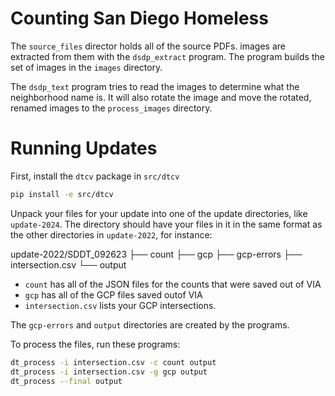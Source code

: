 # Counting San Diego Homeless


The ``source_files`` director holds all of the source PDFs. images are extracted from them with the ``dsdp_extract``
program. The program builds the set of images in the ``images`` directory.

The ``dsdp_text`` program tries to read the images to determine what the neighborhood name is. It will also rotate
the image and move the rotated, renamed images to the ``process_images`` directory.


# Running Updates

First, install the ``dtcv`` package in ``src/dtcv``

```bash
pip install -e src/dtcv
```

Unpack your files for your update into one of the update directories, 
like ``update-2024``. The directory should have your files in it in the 
same format as the other directories in ``update-2022``, for instance:

update-2022/SDDT_092623
├── count
├── gcp
├── gcp-errors
├── intersection.csv
└── output

* ``count`` has all of the JSON files for the counts that were saved out of VIA
* ``gcp`` has all of the GCP files saved outof VIA
* ``intersection.csv`` lists your GCP intersections. 

The ``gcp-errors`` and ``output`` directories are created by the programs. 


To process the files, run these programs: 

```bash
dt_process -i intersection.csv -c count output
dt_process -i intersection.csv -g gcp output
dt_process --final output
```


